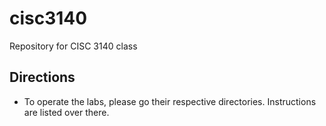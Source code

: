 # cisc3140
Repository for CISC 3140 class

## Directions
- To operate the labs, please go their respective directories. Instructions are listed over there.
